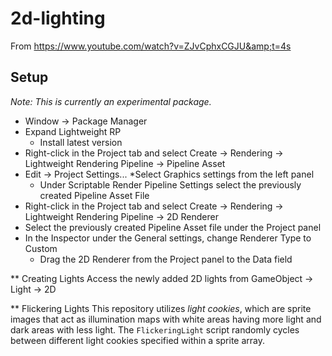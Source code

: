 # 2d-lighting
From https://www.youtube.com/watch?v=ZJvCphxCGJU&amp;t=4s

## Setup
_Note: This is currently an experimental package._

* Window -> Package Manager
* Expand Lightweight RP
  * Install latest version
* Right-click in the Project tab and select Create -> Rendering -> Lightweight Rendering Pipeline -> Pipeline Asset
* Edit -> Project Settings...
  *Select Graphics settings from the left panel
  * Under Scriptable Render Pipeline Settings select the previously created Pipeline Asset File
* Right-click in the Project tab and select Create -> Rendering -> Lightweight Rendering Pipeline -> 2D Renderer
* Select the previously created Pipeline Asset file under the Project panel
* In the Inspector under the General settings, change Renderer Type to Custom
  * Drag the 2D Renderer from the Project panel to the Data field


** Creating Lights
Access the newly added 2D lights from GameObject -> Light -> 2D

** Flickering Lights
This repository utilizes _light cookies_, which are sprite images that act as illumination maps with white areas having more light and dark areas with less light. The `FlickeringLight` script randomly cycles between different light cookies specified within a sprite array.
